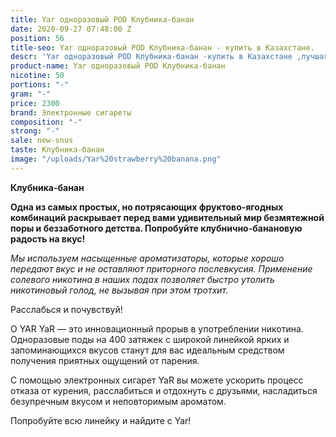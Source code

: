 ```yaml
---
title: Yar одноразовый POD Клубника-банан
date: 2020-09-27 07:48:00 Z
position: 56
title-seo: Yar одноразовый POD Клубника-банан - купить в Казахстане.
descr: 'Yar одноразовый POD Клубника-банан -купить в Казахстане ,лучшая цена '
product-name: Yar одноразовый POD Клубника-банан
nicotine: 50
portions: "-"
gram: "-"
price: 2300
brand: Электронные сигареты
composition: "-"
strong: "-"
sale: new-snus
taste: Клубника-банан
image: "/uploads/Yar%20strawberry%20banana.png"
---
```


**Клубника-банан**

**Одна из самых простых, но потрясающих фруктово-ягодных комбинаций раскрывает перед вами удивительный мир безмятежной поры и беззаботного детства. Попробуйте клубнично-банановую радость на вкус!**

*Мы используем насыщенные ароматизаторы, которые хорошо передают вкус и не оставляют приторного послевкусия. Применение солевого никотина в наших подах позволяет быстро утолить никотиновый голод, не вызывая при этом тротхит.*

Расслабься и почувствуй!

О YAR YaR — это инновационный прорыв в употреблении никотина. Одноразовые поды на 400 затяжек с широкой линейкой ярких и запоминающихся вкусов станут для вас идеальным средством получения приятных ощущений от парения.

С помощью электронных сигарет YaR вы можете ускорить процесс отказа от курения, расслабиться и отдохнуть с друзьями, насладиться безупречным вкусом и неповторимым ароматом.

Попробуйте всю линейку и найдите с Yar!